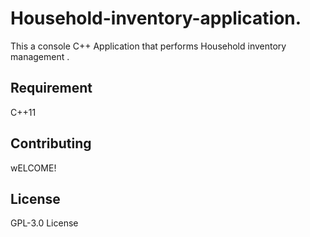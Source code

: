 
# Household-inventory-application.
This a console C++ Application that performs Household inventory management .

## Requirement
C++11

## Contributing
wELCOME!

## License
GPL-3.0 License
